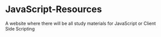# JavaScript-Resources
A website where there will be all study materials for JavaScript or Client Side Scripting
